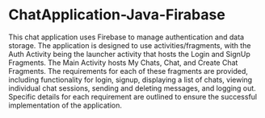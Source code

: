 # ChatApplication-Java-Firabase

This chat application uses Firebase to manage authentication and data storage. The application is designed to use activities/fragments, with the Auth Activity being the launcher activity that hosts the Login and SignUp Fragments. The Main Activity hosts My Chats, Chat, and Create Chat Fragments. The requirements for each of these fragments are provided, including functionality for login, signup, displaying a list of chats, viewing individual chat sessions, sending and deleting messages, and logging out. Specific details for each requirement are outlined to ensure the successful implementation of the application.
